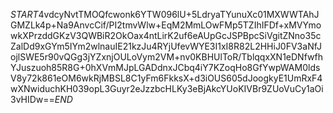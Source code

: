 $START$4vdcyNvtTMOQfcwonk6YTW096lU+5LdryaTYunuXc01MXWWTAhJGMZLk4p+Na9AnvcCif/PI2tmvWlw+EqM2MmLOwFMp5TZIhIFDf+xMVYmowkXPrzddGKzV3QWBiR2OkOax4ntLirK2uf6eAUpGcJSPBpcSiVgitZNno35cZalDd9xGYm5IYm2wlnauIE21kzJu4RYjUfevWYE3I1xI8R82L2HHiJ0FV3aNfJojlSWE5r90vQGg3jYZxnjOULoVym2VM+nv0KBHUlToR/TblqqxXN1eDNfwfhYJuszuoh85R8G+0hXVmMJpLGADdnxJCbq4iY7KZoqHo8GfYwpWAM0ldsV8y72k861eOM6wkRjMBSL8C1yFm6FkksX+d3iOUS605dJoogkyE1UmRxF4wXNwiduchKH039opL3Guyr2eJzzbcHLKy3eBjAkcYUoKIVBr9ZUoVuCy1aOi3vHIDw==$END$